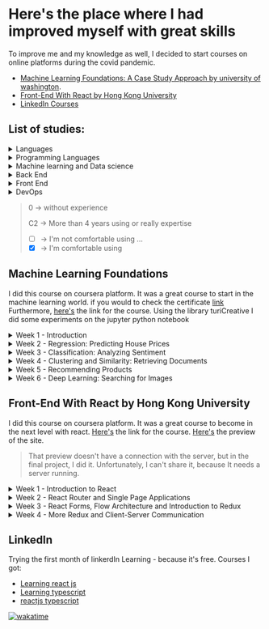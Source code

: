 # Here's the place where I had improved myself with great skills
To improve me and my knowledge as well, I decided to start courses on online platforms during the covid pandemic.
- [Machine Learning Foundations: A Case Study Approach by university of washington](#machine).
- [Front-End With React by Hong Kong University](#React)
- [LinkedIn Courses](#LinkedIn)

## List of studies: 
<details>
<summary>Languages</summary>

- [x] Italian                       <kbd>Fluent</kbd>
- [x] Portuguese                    <kbd>Fluent</kbd>
- [x] English                       <kbd>C1</kbd>
- [ ] French                        <kbd>A2</kbd>
- [ ] Spain                         <kbd>A1</kbd>
- [ ] German                        <kbd>A1</kbd>

</details>
<details>
<summary>Programming Languages</summary>

- [x] Javascript                    <kbd>C1</kbd>
- [x] Typescript                    <kbd>C1</kbd>
- [x] C                             <kbd>C1</kbd>
- [x] Python                        <kbd>C1</kbd>
- [ ] Java                          <kbd>A2</kbd>
- [ ] Go                            <kbd>0</kbd>
- [ ] Scala                         <kbd>0</kbd>
- [ ] Solidity                      <kbd>0</kbd>

</details>
<details>
  <summary>Machine learning and Data science</summary>
  
  ### Javascript
  - [ ] ml5 and p5                          <kbd>A1</kbd>
  ### Python
  - [x] turecreate                          <kbd>B1</kbd>
  - [ ] tensorflow                          <kbd>A1</kbd>
  ### Theory
  - [x] linear regression                   <kbd>B1</kbd>
  > I need to go more deep on linear regression 
  - [ ] activation functions                <kbd>A2</kbd>
  - [x] clustering                          <kbd>A2</kbd>
  - [ ] KNN                                 <kbd>A2</kbd>
</details>
<details>
  <summary>Back End</summary>
  
  ### typescript || javascript
  - [x] axios                               <kbd>B1</kbd>
  - [x] express                             <kbd>B1</kbd>
  - [x] nestjs                              <kbd>B2</kbd>
  - [x] routes                              <kbd>B2</kbd>
  - [x] API                                 <kbd>B2</kbd>
  ### python
  - [x] API.                                <kbd>B2</kbd>
  ### databases
  - [ ] dynamoDB                             <kbd>0</kbd>
  - [ ] MariaDB                              <kbd>A2</kbd>
  - [ ] MongoDB                              <kbd>A2</kbd>

</details>
<details>
  <summary>Front End</summary>
  
  ### typescript || javascript
  - [x] React                               <kbd>C1</kbd>
  - [x] Vue                                 <kbd>A2</kbd>
  - [x] routes                              <kbd>C2</kbd>
  - [x] tailwind                            <kbd>B1</kbd>
  - [x] bootstrap                           <kbd>B2</kbd>
  - [x] redux                               <kbd>C1</kbd>
  - [x] API                                 <kbd>C2</kbd>
</details><details>
  <summary>DevOps</summary>
  
  ### AWS
  - [x] EC2                                 <kbd>B1</kbd>
  - [ ] lambda                              <kbd>0 </kbd>
  - [ ] dynamoDB                            <kbd>0 </kbd>
  - [ ] API Gateway                         <kbd>B2</kbd>
  ### NGINX
  - [ ] WEB services                        <kbd>0 </kbd>
  - [ ] Load balancer                       <kbd>0 </kbd>
  ### Heroku 
  - [x] used                                <kbd>A1</kbd>
  ### firebase
  - [x] real-time database                  <kbd>B2</kbd>
  - [ ] firestone                           <kbd>B1</kbd>
  - [x] hosting                             <kbd>A1</kbd>
  - [ ] API                                 <kbd>A1</kbd>              
  ### operation Systems 
  - [x] Ubuntu                              <kbd>C2</kbd>
  - [x] MacOS                               <kbd>C2</kbd>
  - [x] Windows                             <kbd>C2</kbd>
  ### Linux 
  - [x] Raid's                              <kbd>C2</kbd>
</details>

>    0  -> without experience
>
>    C2 ->  More than 4 years using or really expertise
> - [ ] -> I'm not comfortable using ... 
> - [x] -> I'm comfortable using
## <a name="machine">Machine Learning Foundations</a>
I did this course on coursera platform. It was a great course to start in the machine learning world. 
if you would to check the certificate [link](https://coursera.org/share/09b4af1cf4bc575eb15e147ffb18cddd)
Furthermore, [here's](https://www.coursera.org/specializations/machine-learning) the link for the course.
Using the library turiCreative I did some experiments on the jupyter python notebook
<details>
<summary>Week 1 - Introduction</summary>
On the first week the lessons focus was only in the most commons commands using turicreative
</details>
<details>
<summary>
Week 2 - Regression: Predicting House Prices
</summary>
Here I did my first experiment using machine learning. I predicted houses prices based on location, the number of restrooms, square meters, rooms and other characteristics of houses. 
</details>
<details>
<summary>
Week 3 - Classification: Analyzing Sentiment
</summary>
Creating a rating of sentiment placed on products comments and understanding what will be the rating of a person based on the comment which he wrote. 
</details><details>
<summary>
Week 4 - Clustering and Similarity: Retrieving Documents
</summary>
Here I clustered documents based on TF-IDF. And I clustered more than 2 thousands documents about people on Wikipedia 
</details>
<details>
<summary>
Week 5 - Recommending Products
</summary>
Based on the purchases of a costumer, I tried predict the products interesting for that person.
</details>
<details>
<summary>
Week 6 - Deep Learning: Searching for Images
</summary>
Using a dataset with 5 thousand images, I identified three types of images (with cats, with birds, with cars) and got information about those automatically after training a neural network using the principles of deep learning. 
</details>

## <a name="React">Front-End With React by Hong Kong University</a>
I did this course on coursera platform. It was a great course to become in the next level with react.
[Here's](https://www.coursera.org/learn/front-end-react) the link for the course. 
[Here's](https://jecrs687.github.io/Courses-and-Certifications/Confusion) the preview of the site.
>That preview doesn't have a connection with the server, but in the final project, I did it. Unfortunately, I can't share it, because It needs a server running.
<details>
<summary>
Week 1 - Introduction to React
</summary>
I started the development of a react application, it name is ConFusion, it is something like a menu for a restaurant with who has that name. 
I learned about components (I already did know it, but the course was deeper than my knowledge). Also, we create a page using bootstrap, react-scrap, font-awesome and other technologies
</details>
<details>
<summary>
Week 2 - React Router and Single Page Applications
</summary>
Here I used the react-router-dom to implement a single page application
</details>
<details>
<summary>
Week 3 - React Forms, Flow Architecture and Introduction to Redux
  </summary>
ere we created in two ways forms. Firstly, we used only react and, in a second way, we used a library to interact directly with redux. </details><details>
<summary>
Week 4 - More Redux and Client-Server Communication
</summary>
Using the package json-server I put to run my server to provide information to the website, also, the server provided, as well, pictures too.
</details>

## LinkedIn
Trying the first month of linkerdIn Learning - because it's free. 
Courses I got:
- [Learning react js](https://github.com/jecrs687/Courses-and-Certifications/tree/master/LinkedIn/Learning%20react%20js)
- [Learning typescript](https://github.com/jecrs687/Courses-and-Certifications/tree/master/LinkedIn/Learning%20typescript)
- [reactjs typescript](https://github.com/jecrs687/Courses-and-Certifications/tree/master/LinkedIn/reactjs%20typescript)


[![wakatime](https://wakatime.com/badge/user/777fc214-6eb8-4627-8c93-467c3ac7e028/project/0215dfe7-748d-42b7-975e-33e6f8b0e6f6.svg)](https://wakatime.com/badge/user/777fc214-6eb8-4627-8c93-467c3ac7e028/project/0215dfe7-748d-42b7-975e-33e6f8b0e6f6)
